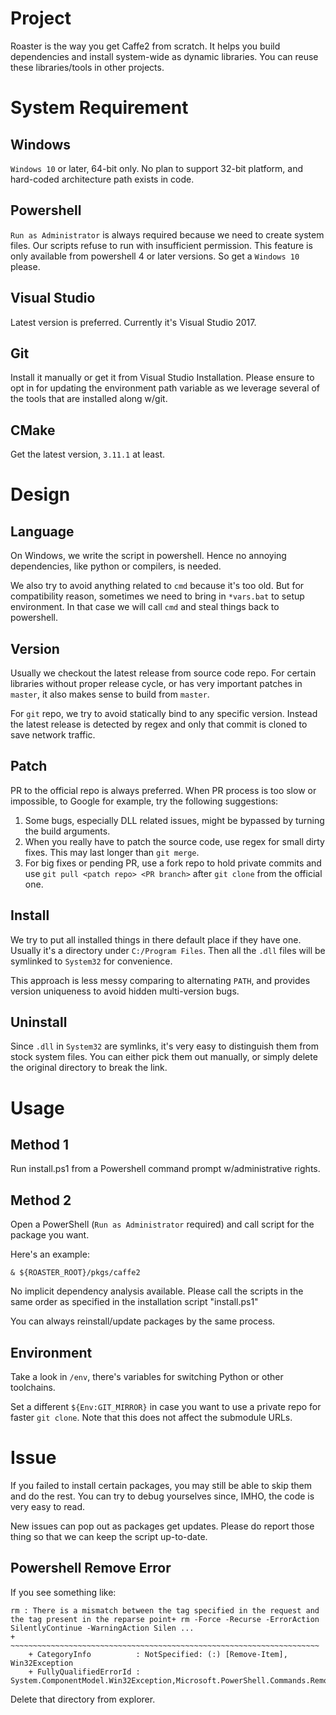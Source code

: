 Project
================

Roaster is the way you get Caffe2 from scratch.
It helps you build dependencies and install system-wide as dynamic libraries.
You can reuse these libraries/tools in other projects.

System Requirement
================

Windows
----------

`Windows 10` or later, 64-bit only.
No plan to support 32-bit platform, and hard-coded architecture path exists in code.

Powershell
----------

`Run as Administrator` is always required because we need to create system files.
Our scripts refuse to run with insufficient permission.
This feature is only available from powershell 4 or later versions.
So get a `Windows 10` please.

Visual Studio
----------

Latest version is preferred.
Currently it's Visual Studio 2017.

Git
----------
Install it manually or get it from Visual Studio Installation. Please ensure to opt in for updating the environment path variable as we leverage several of the tools that are installed along w/git.

CMake
----------

Get the latest version, `3.11.1` at least.

Design
================

Language
----------
On Windows, we write the script in powershell.
Hence no annoying dependencies, like python or compilers, is needed.

We also try to avoid anything related to `cmd` because it's too old.
But for compatibility reason, sometimes we need to bring in `*vars.bat` to setup environment.
In that case we will call `cmd` and steal things back to powershell.

Version
----------

Usually we checkout the latest release from source code repo.
For certain libraries without proper release cycle, or has very important patches in `master`, it also makes sense to build from `master`.

For `git` repo, we try to avoid statically bind to any specific version.
Instead the latest release is detected by regex and only that commit is cloned to save network traffic.

Patch
----------

PR to the official repo is always preferred.
When PR process is too slow or impossible, to Google for example, try the following suggestions:

1. Some bugs, especially DLL related issues, might be bypassed by turning the build arguments.
2. When you really have to patch the source code, use regex for small dirty fixes. This may last longer than `git merge`.
3. For big fixes or pending PR, use a fork repo to hold private commits and use `git pull <patch repo> <PR branch>` after `git clone` from the official one.

Install
----------

We try to put all installed things in there default place if they have one.
Usually it's a directory under `C:/Program Files`.
Then all the `.dll` files will be symlinked to `System32` for convenience.

This approach is less messy comparing to alternating `PATH`, and provides version uniqueness to avoid hidden multi-version bugs.

Uninstall
----------
Since `.dll` in `System32` are symlinks, it's very easy to distinguish them from stock system files.
You can either pick them out manually, or simply delete the original directory to break the link.

Usage
================

Method 1
--------
Run install.ps1 from a Powershell command prompt w/administrative rights.

Method 2
--------
Open a PowerShell (`Run as Administrator` required) and call script for the package you want.

Here's an example:
```
& ${ROASTER_ROOT}/pkgs/caffe2
```

No implicit dependency analysis available. Please call the scripts in the same order as specified
in the installation script "install.ps1"

You can always reinstall/update packages by the same process.

Environment
----------

Take a look in `/env`, there's variables for switching Python or other toolchains.

Set a different `${Env:GIT_MIRROR}` in case you want to use a private repo for faster `git clone`.
Note that this does not affect the submodule URLs.

Issue
================

If you failed to install certain packages, you may still be able to skip them and do the rest.
You can try to debug yourselves since, IMHO, the code is very easy to read.

New issues can pop out as packages get updates.
Please do report those thing so that we can keep the script up-to-date.

Powershell Remove Error
--------
If you see something like:
```
rm : There is a mismatch between the tag specified in the request and the tag present in the reparse point+ rm -Force -Recurse -ErrorAction SilentlyContinue -WarningAction Silen ...
+ ~~~~~~~~~~~~~~~~~~~~~~~~~~~~~~~~~~~~~~~~~~~~~~~~~~~~~~~~~~~~~~~~~~~~~
    + CategoryInfo          : NotSpecified: (:) [Remove-Item], Win32Exception
    + FullyQualifiedErrorId : System.ComponentModel.Win32Exception,Microsoft.PowerShell.Commands.RemoveItemCommand
```
Delete that directory from explorer.
